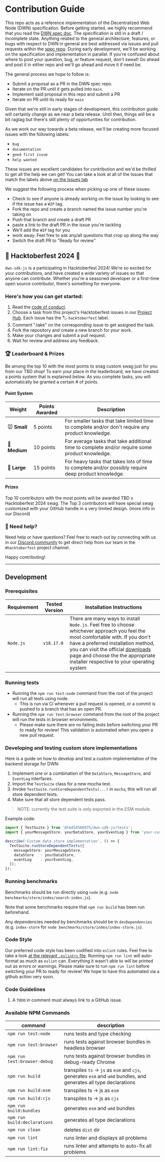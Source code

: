 # Contribution Guide

This repo acts as a reference implementation of the Decentralized Web Node (DWN) specification. Before getting started, we highly recommend that you read the [DWN spec doc](https://identity.foundation/decentralized-web-node/spec/). The specification is still in a draft / incomplete state. Anything related to the general architecture, features, or bugs with respect to DWN in general are best addressed via issues and pull requests within the [spec repo](https://github.com/decentralized-identity/decentralized-web-node). During early development, we'll be working on the specification and implementation in parallel. If you're confused about where to post your question, bug, or feature request, don't sweat! Go ahead and post it in either repo and we'll go ahead and move it if need be.

The general process we hope to follow is:
- Submit a proposal as a PR in the DWN spec repo. 
- Iterate on the PR until it gets pulled into `main`. 
- Implement said proposal in this repo and submit a PR
- Iterate on PR until its ready for `main`

Given that we're still in early stages of development, this contribution guide will certainly change as we near a beta release. Until then, things will be a bit ragtag but there's still plenty of opportunities for contribution.

As we work our way towards a beta release, we'll be creating more focused issues with the following labels:
- `bug`
- `documentation`
- `good first issue`
- `help wanted`

These issues are excellent candidates for contribution and we'd be thrilled to get all the help we can get! You can take a look at all of the Issues that match the labels above [on the Issues tab](https://github.com/TBD54566975/dwn-sdk-js/issues?q=is%3Aopen+label%3A%22help+wanted%22%2C%22good+first+issue%22%2C%22documentation%22%2C%22bug%22+)

We suggest the following process when picking up one of these issues:
- Check to see if anyone is already working on the issue by looking to see if the issue has a `WIP` tag. 
- Fork the repo and create a branch named the issue number you're taking on
- Push that branch and create a draft PR
- paste a link to the draft PR in the issue you're tackling
- We'll add the `WIP` tag for you
- work away. Feel free to ask any/all questions that crop up along the way
- Switch the draft PR to "Ready for review"

## 🎉 Hacktoberfest 2024 🎉

`dwn-sdk-js` is a participating in Hacktoberfest 2024! We’re so excited for your contributions, and have created a wide variety of issues so that anyone can contribute. Whether you're a seasoned developer or a first-time open source contributor, there's something for everyone.

### Here's how you can get started:
1. Read the [code of conduct](https://github.com/TBD54566975/dwn-sdk-js/blob/main/CODE_OF_CONDUCT.md).
2. Choose a task from this project's Hacktoberfest issues in our [Project Hub](https://github.com/TBD54566975/dwn-sdk-js/issues/806). Each issue has the 🏷️ `hacktoberfest` label.
5. Comment ".take" on the corresponding issue to get assigned the task.
6. Fork the repository and create a new branch for your work.
7. Make your changes and submit a pull request.
8. Wait for review and address any feedback.

### 🏆 Leaderboard & Prizes
Be among the top 10 with the most points to snag custom swag just for you from our TBD shop! To earn your place in the leaderboard, we have created a points system that is explained below. As you complete tasks, you will automatically be granted a certain # of points.

#### Point System
| Weight | Points Awarded | Description |
|---------|-------------|-------------|
| 🐭 **Small** | 5 points | For smaller tasks that take limited time to complete and/or don't require any product knowledge. |
| 🐰 **Medium** | 10 points | For average tasks that take additional time to complete and/or require some product knowledge. |
| 🐂 **Large** | 15 points | For heavy tasks that takes lots of time to complete and/or possibly require deep product knowledge. |

#### Prizes
Top 10 contributors with the most points will be awarded TBD x Hacktoberfest 2024 swag. The Top 3 contributors will have special swag customized with your GitHub handle in a very limited design. (more info in our Discord)



### 👩‍ Need help?
Need help or have questions? Feel free to reach out by connecting with us in our [Discord community](https://discord.gg/tbd) to get direct help from our team in the `#hacktoberfest` project channel.

Happy contributing!

---

## Development
### Prerequisites

| Requirement | Tested Version | Installation Instructions |
| ----------- | -------------- | ------------------------- |
| `Node.js`   | `v18.17.0`     | There are many ways to install `Node.js`. Feel free to choose whichever approach you feel the most comfortable with. If you don't have a preferred installation method, you can visit the official [downloads](https://nodejs.org/en/download/) page and choose the the appropriate installer respective to your operating system |

### Running tests
* Running the `npm run test:node` command from the root of the project will run all tests using node. 
  * This is run via CI whenever a pull request is opened, or a commit is pushed to a branch that has an open PR.
* Running the `npm run test:browser` command from the root of the project will run the tests in browser environments.
  * Please make sure there are no failing tests before switching your PR to ready for review! This validation is automated when you open a new pull request.

### Developing and testing custom store implementations
Here is a guide on how to develop and test a custom implementation of the backend storage for DWN:

1. Implement one or a combination of the `DataStore`, `MessageStore`, and `EventLog` interfaces.
1. Import the `TestSuite` class for a new mocha test.
1. Invoke `TestSuite.runStoreDependentTests(...)` in `mocha`, this will run all store dependent tests.
1. Make sure that all store dependent tests pass.

> NOTE: currently the test suite is only exported in the ESM module.

Example code:
```ts
import { TestSuite } from '@tbd54566975/dwn-sdk-js/tests';
import { yourMessageStore, yourDataStore, yourEventLog } from 'your-custom-stores';

describe('Custom data store implementation', () => {
  TestSuite.runStoreDependentTests({
    messageStore: yourMessageStore,
    dataStore   : yourDataStore,
    eventLog    : yourEventLog,
  });
});
```

### Running benchmarks

Benchmarks should be run directly using `node` (e.g. `node benchmarks/store/index/search-index.js`).

Note that some benchmarks require that `npm run build` has been run beforehand.

Any dependencies needed by benchmarks should be in `devDependencies` (e.g. `index-store` for `node benchmarks/store/index/index-store.js`).

### Code Style
Our preferred code style has been codified into `eslint` rules. Feel free to take a look [at the relevant `.eslintrc` file](https://github.com/TBD54566975/dwn-sdk-js/blob/main/.eslintrc.cjs). Running `npm run lint` will auto-format as much as `eslint` can. Everything it wasn't able to will be printed out as errors or warnings. Please make sure to run `npm run lint` before switching your PR to ready for review! We hope to have this automated via a github action very soon.

### Code Guidelines
1. A `TODO` in comment must always link to a GitHub issue.

### Available NPM Commands
| command                           | description                                                                                                        |
| --------------------------------- | ------------------------------------------------------------------------------------------------------------------ |
| `npm run test:node`               | runs tests and type checking                                                                                       |
| `npm run test:browser`            | runs tests against browser bundles in headless browser                                                             |
| `npm run test:browser-debug`      | runs tests against browser bundles in debug-ready Chrome                                                           |
| `npm run build`                   | transpiles `ts` -> `js` as `esm` and `cjs`, generates `esm` and `umd` bundles, and generates all type declarations |
| `npm run build:esm`               | transpiles ts -> js as `esm`                                                                                       |
| `npm run build:cjs`               | transpiles ts -> js as `cjs`                                                                                       |
| `npm run build:bundles`           | generates `esm` and `umd` bundles                                                                                  |
| `npm run build:declarations`      | generates all type declarations                                                                                    |
| `npm run clean`                   | deletes `dist` dir                                                                                                 |
| `npm run lint`                    | runs linter and displays all problems                                                                              |
| `npm run lint:fix`                | runs linter and attempts to auto-fix all problems                                                                  |
